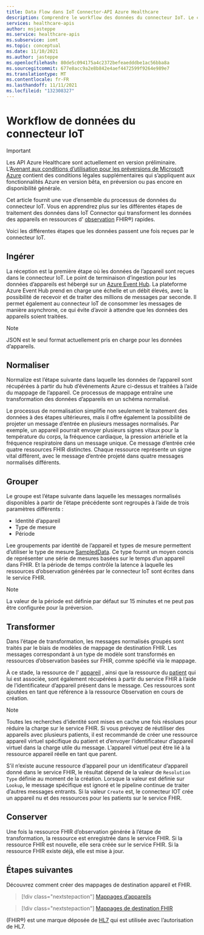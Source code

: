 ```yaml
---
title: Data Flow dans IoT Connector-API Azure Healthcare
description: Comprendre le workflow des données du connecteur IoT. Le connecteur IoT ingère, normalise, regroupe, transforme et conserve les données IoMT dans le service FHIR.
services: healthcare-apis
author: msjasteppe
ms.service: healthcare-apis
ms.subservice: iomt
ms.topic: conceptual
ms.date: 11/10/2021
ms.author: jasteppe
ms.openlocfilehash: 80de5c094175a4c2372befeaedddbe1ac56bba8a
ms.sourcegitcommit: 677e8acc9a2e8b842e4aef4472599f9264e989e7
ms.translationtype: MT
ms.contentlocale: fr-FR
ms.lasthandoff: 11/11/2021
ms.locfileid: "132308327"
---
```

# <a name="iot-connector-data-flow"></a>Workflow de données du connecteur IoT

> [!IMPORTANT]
> Les API Azure Healthcare sont actuellement en version préliminaire. L’[Avenant aux conditions d’utilisation pour les préversions de Microsoft Azure](https://azure.microsoft.com/support/legal/preview-supplemental-terms/) contient des conditions légales supplémentaires qui s’appliquent aux fonctionnalités Azure en version bêta, en préversion ou pas encore en disponibilité générale.

Cet article fournit une vue d’ensemble du processus de données du connecteur IoT. Vous en apprendrez plus sur les différentes étapes de traitement des données dans IoT Connector qui transforment les données des appareils en ressources d' [observation](https://www.hl7.org/fhir/observation.html) FHIR&#174;) rapides.

Voici les différentes étapes que les données passent une fois reçues par le connecteur IoT.

## <a name="ingest"></a>Ingérer
La réception est la première étape où les données de l’appareil sont reçues dans le connecteur IoT. Le point de terminaison d’ingestion pour les données d’appareils est hébergé sur un [Azure Event Hub](../../event-hubs/index.yml). La plateforme Azure Event Hub prend en charge une échelle et un débit élevés, avec la possibilité de recevoir et de traiter des millions de messages par seconde. Il permet également au connecteur IoT de consommer les messages de manière asynchrone, ce qui évite d’avoir à attendre que les données des appareils soient traitées.

> [!NOTE]
> JSON est le seul format actuellement pris en charge pour les données d’appareils.

## <a name="normalize"></a>Normaliser
Normalize est l’étape suivante dans laquelle les données de l’appareil sont récupérées à partir du hub d’événements Azure ci-dessus et traitées à l’aide du mappage de l’appareil. Ce processus de mappage entraîne une transformation des données d’appareils en un schéma normalisé. 

Le processus de normalisation simplifie non seulement le traitement des données à des étapes ultérieures, mais il offre également la possibilité de projeter un message d’entrée en plusieurs messages normalisés. Par exemple, un appareil pourrait envoyer plusieurs signes vitaux pour la température du corps, la fréquence cardiaque, la pression artérielle et la fréquence respiratoire dans un message unique. Ce message d’entrée crée quatre ressources FHIR distinctes. Chaque ressource représente un signe vital différent, avec le message d’entrée projeté dans quatre messages normalisés différents.

## <a name="group"></a>Grouper
Le groupe est l’étape suivante dans laquelle les messages normalisés disponibles à partir de l’étape précédente sont regroupés à l’aide de trois paramètres différents :

* Identité d’appareil
* Type de mesure 
* Période

Lee groupements par identité de l’appareil et types de mesure permettent d’utiliser le type de mesure [SampledData](https://www.hl7.org/fhir/datatypes.html#SampledData). Ce type fournit un moyen concis de représenter une série de mesures basées sur le temps d’un appareil dans FHIR. Et la période de temps contrôle la latence à laquelle les ressources d’observation générées par le connecteur IoT sont écrites dans le service FHIR.

> [!NOTE]
> La valeur de la période est définie par défaut sur 15 minutes et ne peut pas être configurée pour la préversion.

## <a name="transform"></a>Transformer
Dans l’étape de transformation, les messages normalisés groupés sont traités par le biais de modèles de mappage de destination FHIR. Les messages correspondant à un type de modèle sont transformés en ressources d’observation basées sur FHIR, comme spécifié via le mappage.

À ce stade, la ressource de l' [appareil](https://www.hl7.org/fhir/device.html) , ainsi que la ressource du [patient](https://www.hl7.org/fhir/patient.html) qui lui est associée, sont également récupérées à partir du service FHIR à l’aide de l’identificateur d’appareil présent dans le message. Ces ressources sont ajoutées en tant que référence à la ressource Observation en cours de création.

> [!NOTE]
> Toutes les recherches d’identité sont mises en cache une fois résolues pour réduire la charge sur le service FHIR. Si vous prévoyez de réutiliser des appareils avec plusieurs patients, il est recommandé de créer une ressource appareil virtuel spécifique du patient et d’envoyer l’identificateur d’appareil virtuel dans la charge utile du message. L’appareil virtuel peut être lié à la ressource appareil réelle en tant que parent.

S’il n’existe aucune ressource d’appareil pour un identificateur d’appareil donné dans le service FHIR, le résultat dépend de la valeur de `Resolution Type` définie au moment de la création. Lorsque la valeur est définie sur `Lookup`, le message spécifique est ignoré et le pipeline continue de traiter d’autres messages entrants. Si la valeur `Create` est, le connecteur IOT crée un appareil nu et des ressources pour les patients sur le service FHIR.  

## <a name="persist"></a>Conserver
Une fois la ressource FHIR d’observation générée à l’étape de transformation, la ressource est enregistrée dans le service FHIR. Si la ressource FHIR est nouvelle, elle sera créée sur le service FHIR. Si la ressource FHIR existe déjà, elle est mise à jour.

## <a name="next-steps"></a>Étapes suivantes

Découvrez comment créer des mappages de destination appareil et FHIR.

> [!div class="nextstepaction"]
> [Mappages d’appareils](how-to-use-device-mapping-iot.md)

> [!div class="nextstepaction"]
> [Mappages de destination FHIR](how-to-use-fhir-mapping-iot.md)

(FHIR&#174;) est une marque déposée de [HL7](https://hl7.org/fhir/) qui est utilisée avec l’autorisation de HL7.
